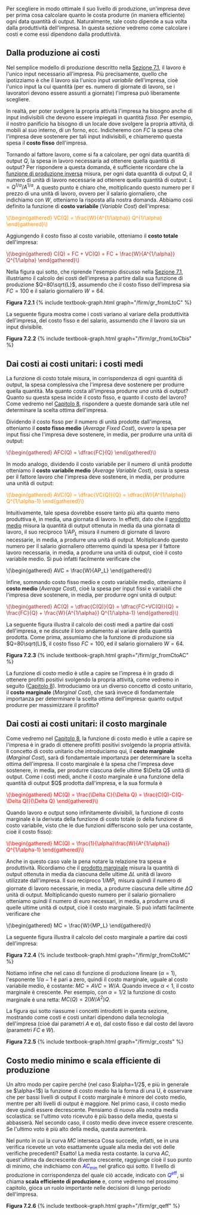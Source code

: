 


Per scegliere in modo ottimale il suo livello di produzione, un'impresa deve per prima cosa calcolare quanto le costa produrre (in maniera efficiente) ogni data quantità di output. Naturalmente, tale costo dipende a sua volta dalla produttività dell'impresa. In questa sezione vedremo come calcolare i costi e come essi dipendono dalla produttività.














<h2 id="SUBSEC_PC">Dalla produzione ai costi</h2>

Nel semplice modello di produzione descritto nella <a href="{{ site.baseurl }}/it/I/7/1">Sezione 7.1</a>, il lavoro è l'unico input necessario all'impresa. Più precisamente, quello che ipotizziamo è che il lavoro sia l'unico input <i>variabile</i> dell'impresa, cioè l'unico input la cui quantità (per es. numero di giornate di lavoro, se i lavoratori devono essere assunti a giornate) l'impresa può liberamente scegliere. 

In realtà, per poter svolgere la propria attività l'impresa ha bisogno anche di input indivisibili che devono essere impiegati in quantità <i>fissa</i>. Per esempio, il nostro panificio ha bisogno di un locale dove svolgere la propria attività, di mobili al suo interno, di un forno, ecc. Indicheremo con $FC$ la spesa che l'impresa deve sostenere per tali input indivisibili, e chiameremo questa spesa il <b>costo fisso</b> dell'impresa.

Tornando al fattore lavoro, come si fa a calcolare, per ogni data quantità di output $Q$, la spesa in lavoro necessaria ad ottenere quella quantità di output? Per rispondere a questa domanda, è sufficiente ricordare che la <a href="{{ site.baseurl }}/it/I/7/1#SUBSEC_prod4">funzione di produzione inversa</a> misura, per ogni data quantità di output $Q$, il numero di unità di lavoro necessarie ad ottenere quella quantità di output: $L=Q^{1/\alpha}/A^{1/\alpha}$. A questo punto è chiaro che, moltiplicando questo numero per il prezzo di una unità di lavoro, ovvero per il salario giornaliero, che indichiamo con $W$, otteniamo la risposta alla nostra domanda. Abbiamo così definito la 
funzione di <b>costo variabile</b> (<i>Variable Cost</i>) dell'impresa:

<p><span style="color: Darkorange;">
\(\begin{gathered}
 VC(Q) = \frac{W}{A^{1/\alpha}} Q^{1/\alpha}
\end{gathered}\)
</span></p>

Aggiungendo il costo fisso al costo variabile, otteniamo il <b>costo totale</b> dell'impresa:

<p><span style="color: Brown;">
\(\begin{gathered}
 C(Q) = FC + VC(Q) = FC + \frac{W}{A^{1/\alpha}} Q^{1/\alpha}
\end{gathered}\)
</span></p>

Nella figura qui sotto, che riprende l'esempio discusso nella <a href="{{ site.baseurl }}/it/I/7/1">Sezione 7.1</a>, illustriamo il calcolo dei costi dell'impresa a partire dalla sua funzione di produzione $Q=80\sqrt{L}$, assumendo che il costo fisso dell'impresa sia $FC=100$ e il salario giornaliero $W=64$. 


<a id="gr_fromLtoC"><strong>Figura 7.2.1</strong></a>
{% include textbook-graph.html graph="/firm/gr_fromLtoC" %}

La seguente figura mostra come i costi variano al variare della produttività dell'impresa, del costo fisso e del salario, assumendo che il lavoro sia un input divisibile.


<a id="gr_fromLtoCbis"><strong>Figura 7.2.2</strong></a>
{% include textbook-graph.html graph="/firm/gr_fromLtoCbis" %}



























<h2 id="SUBSEC_AC">Dai costi ai costi unitari: i costi medi</h2>
La funzione di costo totale misura, in corrispondenza di ogni quantità di output, la spesa complessiva  che l'impresa deve sostenere per produrre quella quantità. Ma quanto costa all'impresa produrre <i>una</i> unità di output? Quanto su questa spesa incide il costo fisso, e quanto il costo del lavoro? Come vedremo nel <a href="{{ site.baseurl }}/it/I/8">Capitolo 8</a>, rispondere a queste domande sarà utile nel determinare la scelta ottima dell'impresa.

Dividendo il costo fisso per il numero di unità prodotte dall'impresa, otteniamo il <b>costo fisso medio</b> (<i>Average Fixed Cost</i>), ovvero la spesa per input fissi che l'impresa deve sostenere, in media, per produrre una unità di output: 

<p><span style="color: Brown;">
\(\begin{gathered}
 AFC(Q) = \dfrac{FC}{Q}
\end{gathered}\)
</span></p>

In modo analogo, dividendo il costo variabile per il numero di unità prodotte otteniamo il <b>costo variabile medio</b> (<i>Average Variable Cost</i>), ossia la spesa per il fattore lavoro che l'impresa deve sostenere, in media, per produrre una unità di output:

<p><span style="color: Darkorange;">
\(\begin{gathered}
 AVC(Q) = \dfrac{VC(Q)}{Q} = \dfrac{W}{A^{1/\alpha}} Q^{1/\alpha-1}
\end{gathered}\)
</span></p>

Intuitivamente, tale spesa dovrebbe essere tanto più alta quanto meno produttiva è, in media, una giornata di lavoro. In effetti, dato che il <a href="{{ site.baseurl }}/it/I/7/1#SUBSEC_AP">prodotto medio</a> misura la quantità di output ottenuta in media da una giornata di lavoro, il suo reciproco $1/AP_L$ misura il numero di giornate di lavoro necessarie, in media, a produrre una unità di output. Moltiplicando questo numero per il salario giornaliero otterremo quindi la spesa per il fattore lavoro necessaria, in media, a produrre una unità di output, cioè il costo variabile medio. Si può infatti facilmente verificare che

<p>
\(\begin{gathered}
 AVC = \frac{W}{AP_L}
\end{gathered}\)
</p>

Infine, sommando costo fisso medio e costo variabile medio, otteniamo il <b>costo medio</b> (<i>Average Cost</i>), cioè la spesa per input fissi e variabili che l'impresa deve sostenere, in media, per produrre ogni unità di output:

<p><span style="color: Brown;">
\(\begin{gathered}
 AC(Q) = \dfrac{C(Q)}{Q} = \dfrac{FC+VC(Q)}{Q} = \frac{FC}{Q} + \frac{W}{A^{1/\alpha}} Q^{1/\alpha-1}
\end{gathered}\)
</span></p>


La seguente figura illustra il calcolo dei costi medi a partire dai costi dell'impresa, e ne discute il loro andamento al variare della quantità prodotta. Come prima, assumiamo che la funzione di produzione sia $Q=80\sqrt{L}$, il costo fisso $FC=100$, ed il salario giornaliero $W=64$.

<a id="gr_fromCtoAC"><strong>Figura 7.2.3</strong></a>
{% include textbook-graph.html graph="/firm/gr_fromCtoAC" %}























La funzione di costo medio è utile a capire se l’impresa è in grado di ottenere profitti positivi svolgendo la propria attività, come vedremo in seguito (<a href="{{ site.baseurl }}/it/I/8">Capitolo 8</a>). Introduciamo ora un diverso concetto di costo unitario, il <b>costo marginale</b> (<i>Marginal Cost</i>), che sarà invece di fondamentale importanza per determinare la scelta ottima dell’impresa: quanto output produrre per massimizzare il profitto?






<h2 id="SUBSEC_MC">Dai costi ai costi unitari: il costo marginale</h2>
Come vedremo nel <a href="{{ site.baseurl }}/it/I/8">Capitolo 8</a>, la funzione di costo medio è utile a capire se l'impresa è in grado di ottenere profitti positivi svolgendo la propria attività. Il concetto di costo unitario che introduciamo qui, il <b>costo marginale</b> (<i>Marginal Cost</i>), sarà di fondamentale importanza per determinare la scelta ottima dell'impresa. Il costo marginale è la spesa che l'impresa deve sostenere, in media, per produrre ciascuna delle ultime $\Delta Q$ unità di output. Come i costi medi, anche il costo marginale è una funzione della quantità di output $Q$ prodotta dall'impresa, e la sua formula è

<p><span style="color: Red;">
\(\begin{gathered}
 MC(Q) = \frac{\Delta C}{\Delta Q} = \frac{C(Q)-C(Q-\Delta Q)}{\Delta Q}
\end{gathered}\)
</span></p>

Quando lavoro e output sono infinitamente divisibili, la funzione di costo marginale è la derivata della funzione di costo totale (o della funzione di costo variabile, visto che le due funzioni differiscono solo per una costante, cioè il costo fisso):

<p><span style="color: Red;">
\(\begin{gathered}
 MC(Q) = \frac{1}{\alpha}\frac{W}{A^{1/\alpha}} Q^{1/\alpha-1}
\end{gathered}\)
</span></p>

Anche in questo caso vale la pena notare la relazione tra spesa e produttività. Ricordiamo che il <a href="{{ site.baseurl }}/it/I/7/1#SUBSEC_MP">prodotto marginale</a> misura la quantità di output ottenuta in media da ciascuna delle ultime $\Delta L$ unità di lavoro utilizzate dall'impresa. Il suo reciproco $1/MP_L$ misura quindi il numero di giornate di lavoro necessarie, in media, a produrre ciascuna delle ultime $\Delta Q$ unità di output. Moltiplicando questo numero per il salario giornaliero otteniamo quindi il numero di euro necessari, in media, a produrre una di quelle ultime unità di output, cioè il costo marginale. Si può infatti facilmente verificare che

<p>
\(\begin{gathered}
 MC = \frac{W}{MP_L}
\end{gathered}\)
</p>


La seguente figura illustra il calcolo del costo marginale a partire dai costi dell’impresa:

<a id="gr_fromCtoMC"><strong>Figura 7.2.4</strong></a>
{% include textbook-graph.html graph="/firm/gr_fromCtoMC" %}


Notiamo infine che nel caso di funzione di produzione lineare ($\alpha=1$), l'esponente $1/\alpha-1$ è pari a zero, quindi il costo marginale, uguale al costo variabile medio, è costante: $MC=AVC=W/A$. Quando invece $\alpha<1$, il costo marginale è crescente. Per esempio, con $\alpha=1/2$ la funzione di costo marginale è una retta: $MC(Q)=2(W/A^2)Q$.


La figura qui sotto riassume i concetti introdotti in questa sezione, mostrando come costi e costi unitari dipendono dalla tecnologia dell'impresa (cioè dai parametri $A$ e $\alpha$), dal costo fisso e dal costo del lavoro (parametri $FC$ e $W$).

<a id="gr_costs"><strong>Figura 7.2.5</strong></a>
{% include textbook-graph.html graph="/firm/gr_costs" %}



















<h2 id="SUBSEC_ACMIN">Costo medio minimo e scala efficiente di produzione</h2>
Un altro modo per capire perché (nel caso $\alpha=1/2$, e più in generale se $\alpha<1$) la funzione di costo medio ha la forma di una U, è osservare che per bassi livelli di output il costo marginale è minore del costo medio, mentre per alti livelli di output è maggiore. Nel primo caso, il costo medio deve quindi essere decrescente. Pensiamo di nuovo alla nostra media scolastica: se l'ultimo voto ricevuto è più basso della media, questa si abbasserà. Nel secondo caso, il costo medio deve invece essere crescente. Se l'ultimo voto è più alto della media, questa aumenterà.

Nel punto in cui la curva $MC$ interseca
<span class="marginnote">
Cosa succede, infatti, se in una verifica ricevete un voto esattamente uguale alla media dei voti delle verifiche precedenti? Esatto! La media resta costante.
</span>
la curva $AC$, quest'ultima da decrescente diventa crescente, raggiunge cioè il suo punto di minimo, che indichiamo con <span style="color: blue;">$AC_\text{min}$</span> nel grafico qui sotto. Il livello di produzione in corrispondenza del quale ciò accade, indicato con <span style="color: blue;">$Q^\text{eff}$</span>, si chiama <b>scala efficiente di produzione</b> e, come vedremo nel prossimo capitolo, gioca un ruolo importante nelle decisioni di lungo periodo dell'impresa. 

<a id="gr_qeff"><strong>Figura 7.2.6</strong></a>
{% include textbook-graph.html graph="/firm/gr_qeff" %}















